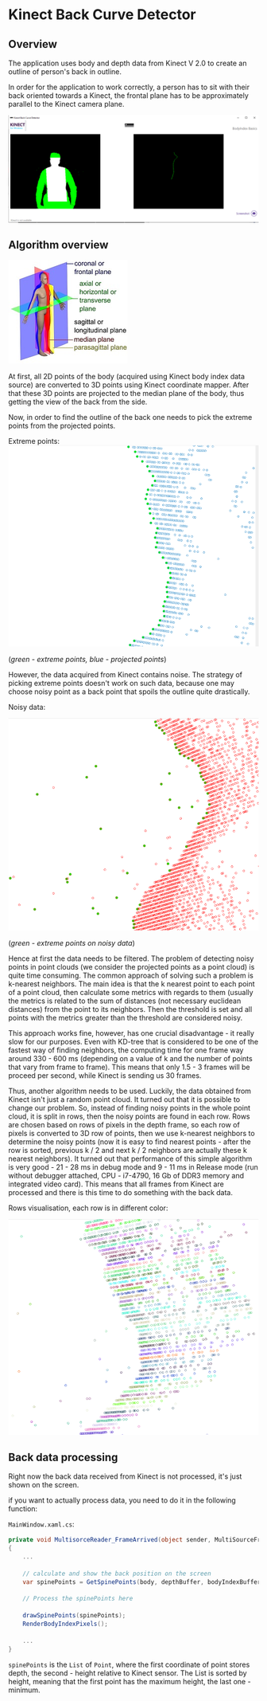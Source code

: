 # Kinect Back Curve Detector 
## Overview 

The application uses body and depth data from Kinect V 2.0 to create an outline of person's back in outline.

In order for the application to work correctly, a person has to sit with their back oriented towards a Kinect, the frontal plane has to be approximately parallel to the Kinect camera plane.


![Program Main Window](report-images/mainwindow.png)

## Algorithm overview

![Planes overview](report-images/planes.png)

At first, all 2D points of the body (acquired using Kinect body index data source) are converted to 3D points using Kinect coordinate mapper. After that these 3D points are projected to the median plane of the body, thus getting the view of the back from the side.

Now, in order to find the outline of the back one needs to pick the extreme points from the projected points.

Extreme points:
![Extreme points](report-images/extreme_points.png)

(*green - extreme points, blue - projected points*)

However, the data acquired from Kinect contains noise. The strategy of picking extreme points doesn't work on such data, because one may choose noisy point as a back point that spoils the outline quite drastically.

Noisy data:

![Noisy data](report-images/noisy_data.png)

(*green - extreme points on noisy data*)

Hence at first the data needs to be filtered. The problem of detecting noisy points in point clouds (we consider the projected points as a point cloud) is quite time consuming. The common approach of solving such a problem is k-nearest neighbors. The main idea is that the k nearest point to each point of a point cloud, then calculate some metrics with regards to them (usually the metrics is related to the sum of distances (not necessary euclidean distances) from the point to its neighbors. Then the threshold is set and all points with the metrics greater than the threshold are considered noisy.

This approach works fine, however, has one crucial disadvantage - it really slow for our purposes. Even with KD-tree that is considered to be one of the fastest way of finding neighbors, the computing time for one frame way around 330 - 600 ms (depending on a value of k and the number of points that vary from frame to frame). This means that only 1.5 - 3 frames will be proceed per second, while Kinect is sending us 30 frames. 

Thus, another algorithm needs to be used. Luckily, the data obtained from Kinect isn't just a random point cloud. It turned out that it is possible to change our problem. So, instead of finding noisy points in the whole point cloud, it is split in rows, then the noisy points are found in each row. Rows are chosen based on rows of pixels in the depth frame, so each row of pixels is converted to 3D row of points, then we use k-nearest neighbors to determine the noisy points (now it is easy to find nearest points - after the row is sorted, previous k / 2 and next k / 2 neighbors are actually these k nearest neighbors). It turned out that performance of this simple algorithm is very good - 21 - 28 ms in debug mode and 9 - 11 ms in Release mode (run without debugger attached, CPU - i7-4790, 16 Gb of DDR3 memory and integrated video card). This means that all frames from Kinect are processed and there is this time to do something with the back data.

Rows visualisation, each row is in different color:

![Rows visualization](report-images/row_visualization.png)

## Back data processing

Right now the back data received from Kinect is not processed, it's just shown on the screen.

if you want to actually process data, you need to do it in the following function:

```MainWindow.xaml.cs```:
``` csharp
private void MultisorceReader_FrameArrived(object sender, MultiSourceFrameArrivedEventArgs e)
{
    ...

    // calculate and show the back position on the screen
    var spinePoints = GetSpinePoints(body, depthBuffer, bodyIndexBuffer);
    
    // Process the spinePoints here

    drawSpinePoints(spinePoints);
    RenderBodyIndexPixels();

    ...
}
```
```spinePoints``` is the ```List``` of ```Point```, where the first coordinate of point stores depth, the second - height relative to Kinect sensor. The List is sorted by height, meaning that the first point has the maximum height, the last one - minimum.